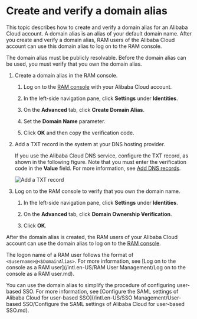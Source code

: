 # Create and verify a domain alias

This topic describes how to create and verify a domain alias for an Alibaba Cloud account. A domain alias is an alias of your default domain name. After you create and verify a domain alias, RAM users of the Alibaba Cloud account can use this domain alias to log on to the RAM console.

The domain alias must be publicly resolvable. Before the domain alias can be used, you must verify that you own the domain alias.

1.  Create a domain alias in the RAM console.

    1.  Log on to the [RAM console](https://ram.console.aliyun.com/) with your Alibaba Cloud account.

    2.  In the left-side navigation pane, click **Settings** under **Identities**.

    3.  On the **Advanced** tab, click **Create Domain Alias**.

    4.  Set the **Domain Name** parameter.

    5.  Click **OK** and then copy the verification code.

2.  Add a TXT record in the system at your DNS hosting provider.

    If you use the Alibaba Cloud DNS service, configure the TXT record, as shown in the following figure. Note that you must enter the verification code in the **Value** field. For more information, see [Add DNS records](https://www.alibabacloud.com/help/zh/faq-detail/29725.html).

    ![Add a TXT record](https://static-aliyun-doc.oss-cn-hangzhou.aliyuncs.com/assets/img/en-US/9500788951/p131551.png)

3.  Log on to the RAM console to verify that you own the domain name.

    1.  In the left-side navigation pane, click **Settings** under **Identities**.

    2.  On the **Advanced** tab, click **Domain Ownership Verification**.

    3.  Click **OK**.


After the domain alias is created, the RAM users of your Alibaba Cloud account can use the domain alias to log on to the [RAM console](https://signin.alibabacloud.com/login.htm).

The logon name of a RAM user follows the format of `<$username>@<$DomainAlias>`. For more information, see [Log on to the console as a RAM user](/intl.en-US/RAM User Management/Log on to the console as a RAM user.md).

You can use the domain alias to simplify the procedure of configuring user-based SSO. For more information, see [Configure the SAML settings of Alibaba Cloud for user-based SSO](/intl.en-US/SSO Management/User-based SSO/Configure the SAML settings of Alibaba Cloud for user-based SSO.md).

